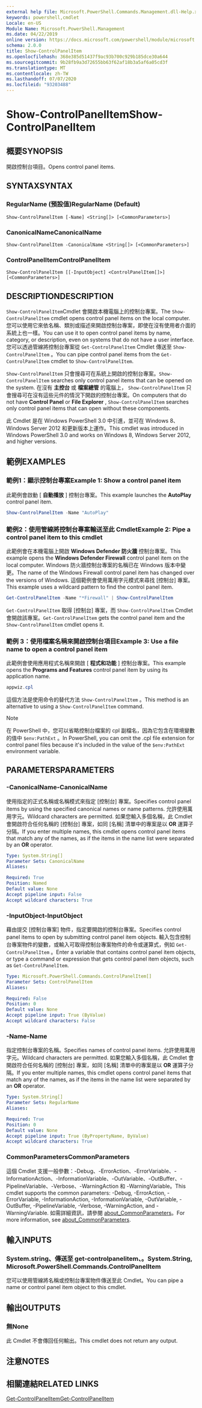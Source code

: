 ```yaml
---
external help file: Microsoft.PowerShell.Commands.Management.dll-Help.xml
keywords: powershell,cmdlet
Locale: en-US
Module Name: Microsoft.PowerShell.Management
ms.date: 04/22/2019
online version: https://docs.microsoft.com/powershell/module/microsoft.powershell.management/show-controlpanelitem?view=powershell-5.1&WT.mc_id=ps-gethelp
schema: 2.0.0
title: Show-ControlPanelItem
ms.openlocfilehash: 368e385d51437f9ac93b700c929b185dce30a644
ms.sourcegitcommit: 9b28fb9a3d72655bb63f62af18b3a5af6a05cd3f
ms.translationtype: MT
ms.contentlocale: zh-TW
ms.lasthandoff: 07/07/2020
ms.locfileid: "93203488"
---
```

# <span data-ttu-id="f7ec9-103">Show-ControlPanelItem</span><span class="sxs-lookup"><span data-stu-id="f7ec9-103">Show-ControlPanelItem</span></span>

## <span data-ttu-id="f7ec9-104">概要</span><span class="sxs-lookup"><span data-stu-id="f7ec9-104">SYNOPSIS</span></span>
<span data-ttu-id="f7ec9-105">開啟控制台項目。</span><span class="sxs-lookup"><span data-stu-id="f7ec9-105">Opens control panel items.</span></span>

## <span data-ttu-id="f7ec9-106">SYNTAX</span><span class="sxs-lookup"><span data-stu-id="f7ec9-106">SYNTAX</span></span>

### <span data-ttu-id="f7ec9-107">RegularName (預設值)</span><span class="sxs-lookup"><span data-stu-id="f7ec9-107">RegularName (Default)</span></span>

```
Show-ControlPanelItem [-Name] <String[]> [<CommonParameters>]
```

### <span data-ttu-id="f7ec9-108">CanonicalName</span><span class="sxs-lookup"><span data-stu-id="f7ec9-108">CanonicalName</span></span>

```
Show-ControlPanelItem -CanonicalName <String[]> [<CommonParameters>]
```

### <span data-ttu-id="f7ec9-109">ControlPanelItem</span><span class="sxs-lookup"><span data-stu-id="f7ec9-109">ControlPanelItem</span></span>

```
Show-ControlPanelItem [[-InputObject] <ControlPanelItem[]>] [<CommonParameters>]
```

## <span data-ttu-id="f7ec9-110">DESCRIPTION</span><span class="sxs-lookup"><span data-stu-id="f7ec9-110">DESCRIPTION</span></span>

<span data-ttu-id="f7ec9-111">`Show-ControlPanelItem`Cmdlet 會開啟本機電腦上的控制台專案。</span><span class="sxs-lookup"><span data-stu-id="f7ec9-111">The `Show-ControlPanelItem` cmdlet opens control panel items on the local computer.</span></span> <span data-ttu-id="f7ec9-112">您可以使用它來依名稱、類別或描述來開啟控制台專案，即使在沒有使用者介面的系統上也一樣。</span><span class="sxs-lookup"><span data-stu-id="f7ec9-112">You can use it to open control panel items by name, category, or description, even on systems that do not have a user interface.</span></span> <span data-ttu-id="f7ec9-113">您可以透過管線將控制台專案從 `Get-ControlPanelItem` Cmdlet 傳送至 `Show-ControlPanelItem` 。</span><span class="sxs-lookup"><span data-stu-id="f7ec9-113">You can pipe control panel items from the `Get-ControlPanelItem` cmdlet to `Show-ControlPanelItem`.</span></span>

<span data-ttu-id="f7ec9-114">`Show-ControlPanelItem` 只會搜尋可在系統上開啟的控制台專案。</span><span class="sxs-lookup"><span data-stu-id="f7ec9-114">`Show-ControlPanelItem` searches only control panel items that can be opened on the system.</span></span> <span data-ttu-id="f7ec9-115">在沒有 **主控台** 或 **檔案總管** 的電腦上， `Show-ControlPanelItem` 只會搜尋可在沒有這些元件的情況下開啟的控制台專案。</span><span class="sxs-lookup"><span data-stu-id="f7ec9-115">On computers that do not have **Control Panel** or **File Explorer** , `Show-ControlPanelItem` searches only control panel items that can open without these components.</span></span>

<span data-ttu-id="f7ec9-116">此 Cmdlet 是在 Windows PowerShell 3.0 中引進，並可在 Windows 8、Windows Server 2012 和更新版本上運作。</span><span class="sxs-lookup"><span data-stu-id="f7ec9-116">This cmdlet was introduced in Windows PowerShell 3.0 and works on Windows 8, Windows Server 2012, and higher versions.</span></span>

## <span data-ttu-id="f7ec9-117">範例</span><span class="sxs-lookup"><span data-stu-id="f7ec9-117">EXAMPLES</span></span>

### <span data-ttu-id="f7ec9-118">範例1：顯示控制台專案</span><span class="sxs-lookup"><span data-stu-id="f7ec9-118">Example 1: Show a control panel item</span></span>

<span data-ttu-id="f7ec9-119">此範例會啟動 [ **自動播放** ] 控制台專案。</span><span class="sxs-lookup"><span data-stu-id="f7ec9-119">This example launches the **AutoPlay** control panel item.</span></span>

```powershell
Show-ControlPanelItem -Name "AutoPlay"
```

### <span data-ttu-id="f7ec9-120">範例2：使用管線將控制台專案輸送至此 Cmdlet</span><span class="sxs-lookup"><span data-stu-id="f7ec9-120">Example 2: Pipe a control panel item to this cmdlet</span></span>

<span data-ttu-id="f7ec9-121">此範例會在本機電腦上開啟 **Windows Defender 防火牆** 控制台專案。</span><span class="sxs-lookup"><span data-stu-id="f7ec9-121">This example opens the **Windows Defender Firewall** control panel item on the local computer.</span></span>
<span data-ttu-id="f7ec9-122">Windows 防火牆控制台專案的名稱已在 Windows 版本中變更。</span><span class="sxs-lookup"><span data-stu-id="f7ec9-122">The name of the Windows Firewall control panel item has changed over the versions of Windows.</span></span> <span data-ttu-id="f7ec9-123">這個範例會使用萬用字元模式來尋找 [控制台] 專案。</span><span class="sxs-lookup"><span data-stu-id="f7ec9-123">This example uses a wildcard pattern to find the control panel item.</span></span>

```powershell
Get-ControlPanelItem -Name "*Firewall" | Show-ControlPanelItem
```

<span data-ttu-id="f7ec9-124">`Get-ControlPanelItem` 取得 [控制台] 專案，而 `Show-ControlPanelItem` Cmdlet 會開啟該專案。</span><span class="sxs-lookup"><span data-stu-id="f7ec9-124">`Get-ControlPanelItem` gets the control panel item and the `Show-ControlPanelItem` cmdlet opens it.</span></span>

### <span data-ttu-id="f7ec9-125">範例 3：使用檔案名稱來開啟控制台項目</span><span class="sxs-lookup"><span data-stu-id="f7ec9-125">Example 3: Use a file name to open a control panel item</span></span>

<span data-ttu-id="f7ec9-126">此範例會使用應用程式名稱來開啟 [ **程式和功能** ] 控制台專案。</span><span class="sxs-lookup"><span data-stu-id="f7ec9-126">This example opens the **Programs and Features** control panel item by using its application name.</span></span>

```powershell
appwiz.cpl
```

<span data-ttu-id="f7ec9-127">這個方法是使用命令的替代方法 `Show-ControlPanelItem` 。</span><span class="sxs-lookup"><span data-stu-id="f7ec9-127">This method is an alternative to using a `Show-ControlPanelItem` command.</span></span>

> [!NOTE]
> <span data-ttu-id="f7ec9-128">在 PowerShell 中，您可以省略控制台檔案的 cpl 副檔名，因為它包含在環境變數的值中 `$env:PathExt` 。</span><span class="sxs-lookup"><span data-stu-id="f7ec9-128">In PowerShell, you can omit the .cpl file extension for control panel files because it's included in the value of the `$env:PathExt` environment variable.</span></span>

## <span data-ttu-id="f7ec9-129">PARAMETERS</span><span class="sxs-lookup"><span data-stu-id="f7ec9-129">PARAMETERS</span></span>

### <span data-ttu-id="f7ec9-130">-CanonicalName</span><span class="sxs-lookup"><span data-stu-id="f7ec9-130">-CanonicalName</span></span>

<span data-ttu-id="f7ec9-131">使用指定的正式名稱或名稱模式來指定 [控制台] 專案。</span><span class="sxs-lookup"><span data-stu-id="f7ec9-131">Specifies control panel items by using the specified canonical names or name patterns.</span></span> <span data-ttu-id="f7ec9-132">允許使用萬用字元。</span><span class="sxs-lookup"><span data-stu-id="f7ec9-132">Wildcard characters are permitted.</span></span> <span data-ttu-id="f7ec9-133">如果您輸入多個名稱，此 Cmdlet 會開啟符合任何名稱的 [控制台] 專案，如同 [名稱] 清單中的專案是以 **OR** 運算子分隔。</span><span class="sxs-lookup"><span data-stu-id="f7ec9-133">If you enter multiple names, this cmdlet opens control panel items that match any of the names, as if the items in the name list were separated by an **OR** operator.</span></span>

```yaml
Type: System.String[]
Parameter Sets: CanonicalName
Aliases:

Required: True
Position: Named
Default value: None
Accept pipeline input: False
Accept wildcard characters: True
```

### <span data-ttu-id="f7ec9-134">-InputObject</span><span class="sxs-lookup"><span data-stu-id="f7ec9-134">-InputObject</span></span>

<span data-ttu-id="f7ec9-135">藉由提交 [控制台專案] 物件，指定要開啟的控制台專案。</span><span class="sxs-lookup"><span data-stu-id="f7ec9-135">Specifies control panel items to open by submitting control panel item objects.</span></span> <span data-ttu-id="f7ec9-136">輸入包含控制台專案物件的變數，或輸入可取得控制台專案物件的命令或運算式，例如 `Get-ControlPanelItem` 。</span><span class="sxs-lookup"><span data-stu-id="f7ec9-136">Enter a variable that contains control panel item objects, or type a command or expression that gets control panel item objects, such as `Get-ControlPanelItem`.</span></span>

```yaml
Type: Microsoft.PowerShell.Commands.ControlPanelItem[]
Parameter Sets: ControlPanelItem
Aliases:

Required: False
Position: 0
Default value: None
Accept pipeline input: True (ByValue)
Accept wildcard characters: False
```

### <span data-ttu-id="f7ec9-137">-Name</span><span class="sxs-lookup"><span data-stu-id="f7ec9-137">-Name</span></span>

<span data-ttu-id="f7ec9-138">指定控制台專案的名稱。</span><span class="sxs-lookup"><span data-stu-id="f7ec9-138">Specifies names of control panel items.</span></span> <span data-ttu-id="f7ec9-139">允許使用萬用字元。</span><span class="sxs-lookup"><span data-stu-id="f7ec9-139">Wildcard characters are permitted.</span></span> <span data-ttu-id="f7ec9-140">如果您輸入多個名稱，此 Cmdlet 會開啟符合任何名稱的 [控制台] 專案，如同 [名稱] 清單中的專案是以 **OR** 運算子分隔。</span><span class="sxs-lookup"><span data-stu-id="f7ec9-140">If you enter multiple names, this cmdlet opens control panel items that match any of the names, as if the items in the name list were separated by an **OR** operator.</span></span>

```yaml
Type: System.String[]
Parameter Sets: RegularName
Aliases:

Required: True
Position: 0
Default value: None
Accept pipeline input: True (ByPropertyName, ByValue)
Accept wildcard characters: True
```

### <span data-ttu-id="f7ec9-141">CommonParameters</span><span class="sxs-lookup"><span data-stu-id="f7ec9-141">CommonParameters</span></span>

<span data-ttu-id="f7ec9-142">這個 Cmdlet 支援一般參數：-Debug、-ErrorAction、-ErrorVariable、-InformationAction、-InformationVariable、-OutVariable、-OutBuffer、-PipelineVariable、-Verbose、-WarningAction 和 -WarningVariable。</span><span class="sxs-lookup"><span data-stu-id="f7ec9-142">This cmdlet supports the common parameters: -Debug, -ErrorAction, -ErrorVariable, -InformationAction, -InformationVariable, -OutVariable, -OutBuffer, -PipelineVariable, -Verbose, -WarningAction, and -WarningVariable.</span></span> <span data-ttu-id="f7ec9-143">如需詳細資訊，請參閱 [about_CommonParameters](https://go.microsoft.com/fwlink/?LinkID=113216)。</span><span class="sxs-lookup"><span data-stu-id="f7ec9-143">For more information, see [about_CommonParameters](https://go.microsoft.com/fwlink/?LinkID=113216).</span></span>

## <span data-ttu-id="f7ec9-144">輸入</span><span class="sxs-lookup"><span data-stu-id="f7ec9-144">INPUTS</span></span>

### <span data-ttu-id="f7ec9-145">System.string、傳送至 get-controlpanelitem、。</span><span class="sxs-lookup"><span data-stu-id="f7ec9-145">System.String, Microsoft.PowerShell.Commands.ControlPanelItem</span></span>

<span data-ttu-id="f7ec9-146">您可以使用管線將名稱或控制台專案物件傳送至此 Cmdlet。</span><span class="sxs-lookup"><span data-stu-id="f7ec9-146">You can pipe a name or control panel item object to this cmdlet.</span></span>

## <span data-ttu-id="f7ec9-147">輸出</span><span class="sxs-lookup"><span data-stu-id="f7ec9-147">OUTPUTS</span></span>

### <span data-ttu-id="f7ec9-148">無</span><span class="sxs-lookup"><span data-stu-id="f7ec9-148">None</span></span>

<span data-ttu-id="f7ec9-149">此 Cmdlet 不會傳回任何輸出。</span><span class="sxs-lookup"><span data-stu-id="f7ec9-149">This cmdlet does not return any output.</span></span>

## <span data-ttu-id="f7ec9-150">注意</span><span class="sxs-lookup"><span data-stu-id="f7ec9-150">NOTES</span></span>

## <span data-ttu-id="f7ec9-151">相關連結</span><span class="sxs-lookup"><span data-stu-id="f7ec9-151">RELATED LINKS</span></span>

[<span data-ttu-id="f7ec9-152">Get-ControlPanelItem</span><span class="sxs-lookup"><span data-stu-id="f7ec9-152">Get-ControlPanelItem</span></span>](Get-ControlPanelItem.md)
